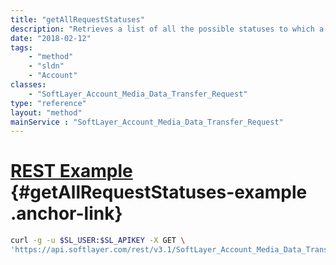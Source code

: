 ```yaml
---
title: "getAllRequestStatuses"
description: "Retrieves a list of all the possible statuses to which a request may be set."
date: "2018-02-12"
tags:
    - "method"
    - "sldn"
    - "Account"
classes:
    - "SoftLayer_Account_Media_Data_Transfer_Request"
type: "reference"
layout: "method"
mainService : "SoftLayer_Account_Media_Data_Transfer_Request"
---
```


# [REST Example](#getAllRequestStatuses-example) <a href="/article/rest/"><i class="fas fa-question"></i></a> {#getAllRequestStatuses-example .anchor-link} 
```bash
curl -g -u $SL_USER:$SL_APIKEY -X GET \
'https://api.softlayer.com/rest/v3.1/SoftLayer_Account_Media_Data_Transfer_Request/getAllRequestStatuses'
```
